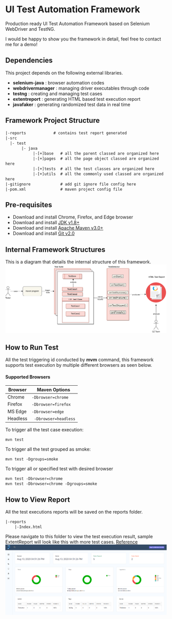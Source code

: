 # UI Test Automation Framework
Production ready UI Test Automation Framework based on Selenium WebDriver and TestNG. 

I would be happy to show you the framework in detail, feel free to contact me for a demo!

## Dependencies 
This project depends on the following external libraries. 

* **selenium-java** : browser automation codes
* **webdrivermanager** : managing driver executables through code
* **testng** : creating and managing test cases
* **extentreport** : generating HTML based test execution report
* **javafaker** : generating randomized test data in real time


## Framework Project Structure
```text
|-reports            # contains test report generated
|-src 
  |- test
       |- java
            |-[+]base   # all the parent classed are organized here
            |-[+]pages  # all the page object classed are organized here
            |-[+]tests  # all the test classes are organized here
            |-[+]utils  # all the commonly used classed are organized here
|-gitignore             # add git ignore file config here
|-pom.xml               # maven project config file
```

## Pre-requisites
* Download and install Chrome, Firefox, and Edge browser
* Download and install [JDK v1.8+]()
* Download and install [Apache Maven v3.0+]()
* Download and install [Git v2.0]()

## Internal Framework Structures
This is a diagram that details the internal structure of this framework.
![screenshot](images/FrameworkStructure.drawio.jpg)

## How to Run Test
All the test triggering id conducted by **mvm** command, this framework supports test execution by multiple different browsers as seen below.

#### Supported Browsers
| Browser | Maven Options |
|---------|---------------|
|Chrome   | `-Dbrowser=chrome`|
|Firefox  | `-Dbrowser=firefox`|
|MS Edge  | `-Dbrowser=edge`|
|Headless |` -Dbrowser=headless`|

To trigger all the test case execution:
```shell
mvn test
```

To trigger all the test grouped as smoke:
```shell
mvn test -Dgroups=smoke
```

To trigger all or specified test with desired browser
```shell
mvn test -Dbrowser=chrome
mvn test -Dbrowser=chrome -Dgroups=smoke
```

## How to View Report
All the test executions reports will be saved on the reports folder.
```text
|-reports
    |-Index.html
```
Please navigate to this folder to view the test execution result, sample ExtentReport will look like this with more test cases. [Reference ](https://www.extentreports.com/docs/v5/wiki/spark/spark.html#)
![screenshot](images/ExtentReportScreenshot.png)
